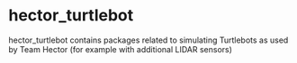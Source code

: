 hector_turtlebot
================

hector_turtlebot contains packages related to simulating Turtlebots as used by Team Hector (for example with additional LIDAR sensors)
